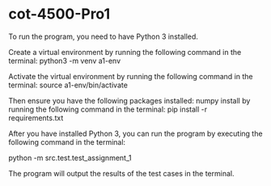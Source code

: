 # cot-4500-Pro1


To run the program, you need to have Python 3 installed. 

Create a virtual environment by running the following command in the terminal:
python3 -m venv a1-env

Activate the virtual environment by running the following command in the terminal:
source a1-env/bin/activate

Then ensure you have the following packages installed:
numpy
install by running the following command in the terminal:
pip install -r requirements.txt

After you have installed Python 3, you can run the program by executing the following command in the terminal:

python -m src.test.test_assignment_1

The program will output the results of the test cases in the terminal.


